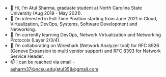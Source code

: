 - 👋 Hi, I’m Atul Sharma, graduate student at North Carolina State University (Aug 2019 - May 2021).
- 👀 I’m interested in Full Time Position starting from June 2021 in Cloud, Virtualization, DevOps, Systems, Software Development and Networking.
- 🌱 I’m currently learning DevOps, Network Virtualization and Networking Protocols (Layer 2/3/4).
- 💞️ I’m collaborating on Wireshark (Network Analyzer tool) for RFC 8926 (Geneve Expansion to multi vendor support) and RFC 8393 for Network Service Header. 
- 📫 I can be reached via email - asharm37@ncsu.edu/atul358@gmail.com.

<!---
atul358/atul358 is a ✨ special ✨ repository because its `README.md` (this file) appears on your GitHub profile.
You can click the Preview link to take a look at your changes.
--->
